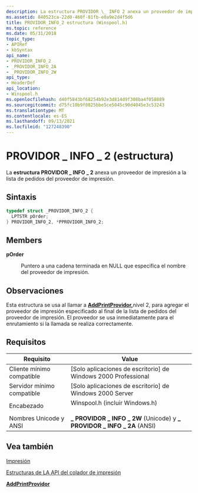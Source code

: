 ```yaml
---
description: La estructura PROVIDOR \_ INFO 2 anexa un proveedor de impresión a la lista de pedidos del proveedor de \_ impresión.
ms.assetid: 840523ca-22d0-460f-81fb-e0a9e2d4f5d6
title: PROVIDOR_INFO_2 estructura (Winspool.h)
ms.topic: reference
ms.date: 05/31/2018
topic_type:
- APIRef
- kbSyntax
api_name:
- PROVIDOR_INFO_2
- _PROVIDOR_INFO_2A
- _PROVIDOR_INFO_2W
api_type:
- HeaderDef
api_location:
- Winspool.h
ms.openlocfilehash: d40f5843bf68254b92e3d814d9f308ba4f058889
ms.sourcegitcommit: d75fc10b9f0825bbe5ce5045c90d4045e3c53243
ms.translationtype: MT
ms.contentlocale: es-ES
ms.lasthandoff: 09/13/2021
ms.locfileid: "127248390"
---
```

# <a name="providor_info_2-structure"></a>PROVIDOR \_ INFO \_ 2 (estructura)

La **estructura PROVIDOR \_ INFO \_ 2** anexa un proveedor de impresión a la lista de pedidos del proveedor de impresión.

## <a name="syntax"></a>Sintaxis


```C++
typedef struct _PROVIDOR_INFO_2 {
  LPTSTR pOrder;
} PROVIDOR_INFO_2, *PPROVIDOR_INFO_2;
```



## <a name="members"></a>Members

<dl> <dt>

**pOrder**
</dt> <dd>

Puntero a una cadena terminada en NULL que especifica el nombre del proveedor de impresión.

</dd> </dl>

## <a name="remarks"></a>Observaciones

Esta estructura se usa al llamar a [**AddPrintProvidor,**](addprintprovidor.md)nivel 2, para agregar el proveedor de impresión especificado al final de la lista de pedidos del proveedor de impresión. El proveedor se usa inmediatamente para el enrutamiento si la llamada se realiza correctamente.

## <a name="requirements"></a>Requisitos



| Requisito | Value |
|-------------------------------------|-----------------------------------------------------------------------------------------------------------|
| Cliente mínimo compatible<br/> | \[Solo aplicaciones de escritorio\] de Windows 2000 Professional<br/>                                                |
| Servidor mínimo compatible<br/> | \[Solo aplicaciones de escritorio\] de Windows 2000 Server<br/>                                                      |
| Encabezado<br/>                   | <dl> <dt>Winspool.h (incluir Windows.h)</dt> </dl> |
| Nombres Unicode y ANSI<br/>   | **\_ PROVIDOR \_ INFO \_ 2W** (Unicode) y **\_ PROVIDOR \_ INFO \_ 2A** (ANSI)<br/>                         |



## <a name="see-also"></a>Vea también

<dl> <dt>

[Impresión](printdocs-printing.md)
</dt> <dt>

[Estructuras de LA API del colador de impresión](printing-and-print-spooler-structures.md)
</dt> <dt>

[**AddPrintProvidor**](addprintprovidor.md)
</dt> </dl>

 

 




